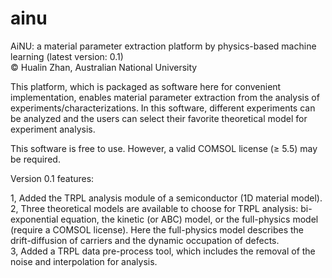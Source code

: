 # ainu
AiNU: a material parameter extraction platform by physics-based machine learning (latest version: 0.1) <br>
© Hualin Zhan, Australian National University

This platform, which is packaged as software here for convenient implementation, enables material parameter extraction from the analysis of experiments/characterizations. In this software, different experiments can be analyzed and the users can select their favorite theoretical model for experiment analysis. 

This software is free to use. However, a valid COMSOL license (≥ 5.5) may be required.

Version 0.1 features:

1, Added the TRPL analysis module of a semiconductor (1D material model). <br>
2, Three theoretical models are available to choose for TRPL analysis: bi-exponential equation, the kinetic (or ABC) model, or the full-physics model (require a COMSOL license). Here the full-physics model describes the drift-diffusion of carriers and the dynamic occupation of defects. <br>
3, Added a TRPL data pre-process tool, which includes the removal of the noise and interpolation for analysis.
